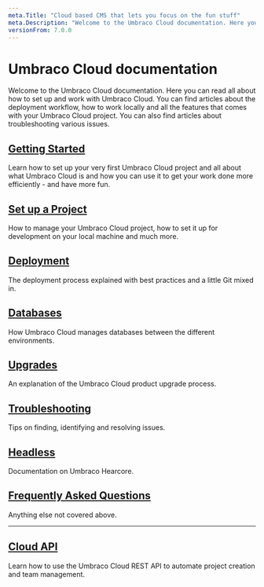 ```yaml
---
meta.Title: "Cloud based CMS that lets you focus on the fun stuff"
meta.Description: "Welcome to the Umbraco Cloud documentation. Here you can read all about how to set up and work with Umbraco Cloud. You can find articles about the deployment workflow, how to work locally and all the features that comes with your Umbraco Cloud project. You can also find articles about troubleshooting various issues."
versionFrom: 7.0.0
---
```

# Umbraco Cloud documentation

Welcome to the Umbraco Cloud documentation. Here you can read all about how to set up and work with Umbraco Cloud. You can find articles about the deployment workflow, how to work locally and all the features that comes with your Umbraco Cloud project. You can also find articles about troubleshooting various issues.

## [Getting Started](Getting-Started/)
Learn how to set up your very first Umbraco Cloud project and all about what Umbraco Cloud is and how you can use it to get your work done more efficiently - and have more fun.

## [Set up a Project](Set-Up/)
How to manage your Umbraco Cloud project, how to set it up for development on your local machine and much more.

## [Deployment](Deployment/)
The deployment process explained with best practices and a little Git mixed in.

## [Databases](Databases/)
How Umbraco Cloud manages databases between the different environments.

## [Upgrades](Upgrades/)
An explanation of the Umbraco Cloud product upgrade process.

## [Troubleshooting](Troubleshooting/)
Tips on finding, identifying and resolving issues.

## [Headless](../Umbraco-Headless/)
Documentation on Umbraco Hearcore.

## [Frequently Asked Questions](Frequently-Asked-Questions/)
Anything else not covered above.

---

## [Cloud API](Cloud-API/)
Learn how to use the Umbraco Cloud REST API to automate project creation and team management.
